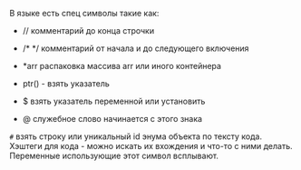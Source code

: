 В языке есть спец символы такие как:

- // комментарий до конца строчки
    
- /* */ комментарий от начала и до следующего включения
    
- *arr распаковка массива arr или иного контейнера
    
- ptr() - взять указатель
    
- $ взять указатель переменной или установить
    
- @ служебное слово начинается с этого знака
    
`#` взять строку или уникальный id энума объекта по тексту кода. Хэштеги для кода - можно искать их вхождения и что-то с ними делать. Переменные использующие этот символ всплывают.